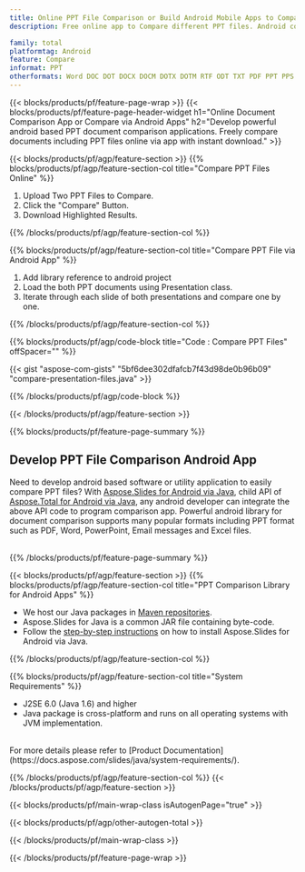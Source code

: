 ```yaml
---
title: Online PPT File Comparison or Build Android Mobile Apps to Compare PPT Files
description: Free online app to Compare different PPT files. Android comparison library code for PPT documents. 

family: total
platformtag: Android
feature: Compare
informat: PPT
otherformats: Word DOC DOT DOCX DOCM DOTX DOTM RTF ODT TXT PDF PPT PPS PPTX POTX PPSX PPTM PPSM POTM ODP PowerPoint
---
```

{{< blocks/products/pf/feature-page-wrap >}}
{{< blocks/products/pf/feature-page-header-widget h1="Online Document Comparison App or Compare via Android Apps" h2="Develop powerful android based PPT document comparison applications. Freely compare documents including PPT files online via app with instant download." >}}

{{< blocks/products/pf/agp/feature-section >}}
{{% blocks/products/pf/agp/feature-section-col title="Compare PPT Files Online" %}}

1. Upload Two PPT Files to Compare.
1. Click the "Compare" Button.
1. Download Highlighted Results.

{{% /blocks/products/pf/agp/feature-section-col %}}

{{% blocks/products/pf/agp/feature-section-col title="Compare PPT File via Android App" %}}

1. Add library reference to android project  
1. Load the both PPT documents using Presentation class.
1. Iterate through each slide of both presentations and compare one by one.

{{% /blocks/products/pf/agp/feature-section-col %}}

{{% blocks/products/pf/agp/code-block title="Code : Compare PPT Files" offSpacer="" %}}

{{< gist "aspose-com-gists" "5bf6dee302dfafcb7f43d98de0b96b09" "compare-presentation-files.java" >}}

{{% /blocks/products/pf/agp/code-block %}}

{{< /blocks/products/pf/agp/feature-section >}}

{{% blocks/products/pf/feature-page-summary %}}


<h2>Develop PPT File Comparison Android App</h2>

Need to develop android based software or utility application to easily compare PPT files? With [Aspose.Slides for Android via Java](https://products.aspose.com/slides/android-java/), child API of [Aspose.Total for Android via Java](https://products.aspose.com/total/android-java/), any android developer can integrate the above API code to program comparison app. Powerful android library for document comparison supports many popular formats including PPT format such as PDF, Word, PowerPoint, Email messages and Excel files.<br /><br />

{{% /blocks/products/pf/feature-page-summary %}}

{{< blocks/products/pf/agp/feature-section >}}
{{% blocks/products/pf/agp/feature-section-col title="PPT Comparison Library for Android Apps" %}}

- We host our Java packages in [Maven repositories](https://releases.aspose.com/java/repo/com/aspose/aspose-slides/). 
- Aspose.Slides for Java is a common JAR file containing byte-code. 
- Follow the [step-by-step instructions](https://docs.aspose.com/slides/java/installation/#install-aspose-slides-for-java-from-maven-repository) on how to install Aspose.Slides for Android via Java.

{{% /blocks/products/pf/agp/feature-section-col %}}

{{% blocks/products/pf/agp/feature-section-col title="System Requirements" %}}

- J2SE 6.0 (Java 1.6) and higher
- Java package is cross-platform and runs on all operating systems with JVM implementation.

<br />
For more details please refer to [Product Documentation](https://docs.aspose.com/slides/java/system-requirements/).

{{% /blocks/products/pf/agp/feature-section-col %}}
{{< /blocks/products/pf/agp/feature-section >}}

{{< blocks/products/pf/main-wrap-class isAutogenPage="true" >}}

{{< blocks/products/pf/agp/other-autogen-total >}}

{{< /blocks/products/pf/main-wrap-class >}}

{{< /blocks/products/pf/feature-page-wrap >}}